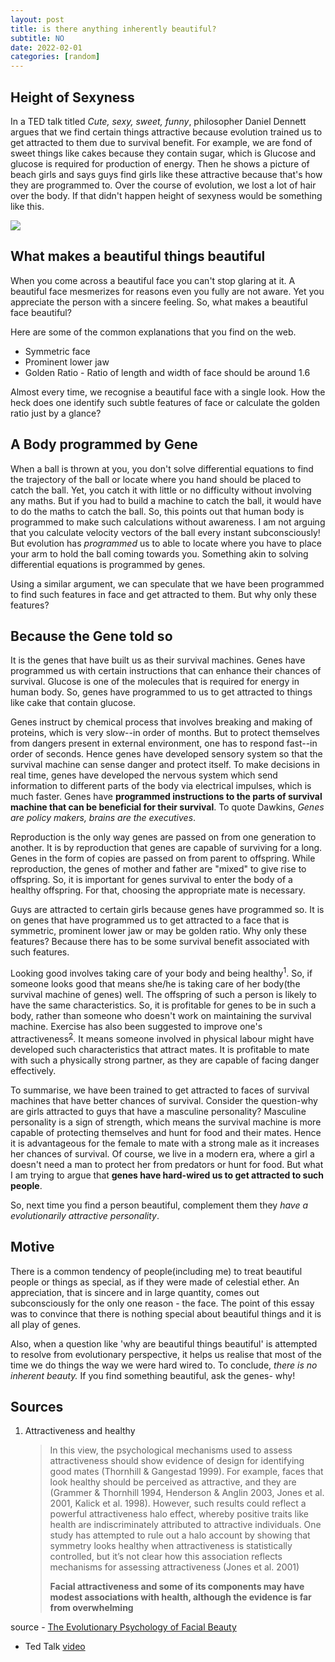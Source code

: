 ```yaml
---
layout: post
title: is there anything inherently beautiful?
subtitle: NO
date: 2022-02-01
categories: [random]
---
```


## Height of Sexyness

In a TED talk titled *Cute, sexy, sweet, funny*, philosopher Daniel Dennett argues that we find certain things attractive because evolution trained us to get attracted to them due to survival benefit. For example, we are fond of sweet things like cakes because they contain sugar, which is Glucose and glucose is required for production of energy. Then he shows a picture of beach girls and says guys find girls like these attractive because that's how they are programmed to. Over the course of evolution, we lost a lot of hair over the body. If that didn't happen height of sexyness would be something like this.

![](https://imgur.com/weE4xT9.png)

## What makes a beautiful things beautiful

When you come across a beautiful face you can't stop glaring at it. A beautiful face mesmerizes for reasons even you fully are not aware. Yet you appreciate the person with a sincere feeling. So, what makes a beautiful face beautiful?

Here are some of the common explanations that you find on the web. 

- Symmetric face
- Prominent lower jaw
- Golden Ratio - Ratio of length and width of face should be around 1.6

Almost every time, we recognise a beautiful face with a single look. How the heck does one identify such subtle features of face or calculate the golden ratio just by a glance?  

## A Body programmed by Gene

When a ball is thrown at you, you don't solve differential equations to find the trajectory of the ball or locate where you hand should be placed to catch the ball. Yet, you catch it with little or no difficulty without involving any maths. But if you had to build a machine to catch the ball, it would have to do the maths to catch the ball. So, this points out that human body is programmed to make such calculations without awareness. I am not arguing that you calculate velocity vectors of the ball every instant subconsciously! But evolution has *programmed* us to able to locate where you have to place your arm to hold the ball coming towards you. Something akin to solving differential equations is programmed by genes.

Using a similar argument, we can speculate that we have been programmed to find such features in face and get attracted to them. But why only these features?

##  Because the Gene told so

It is the genes that have built us as their survival machines. Genes have programmed us with certain instructions that can enhance their chances of survival. Glucose is one of the molecules that is required for energy in human body. So, genes have programmed to us to get attracted to things like cake that contain glucose. 

Genes instruct by chemical process that involves breaking and making of proteins, which is very slow--in order of months. But to protect themselves from dangers present in external environment, one has to respond fast--in order of seconds. Hence genes have developed sensory system so that the survival machine can sense danger and protect itself. To make decisions in real time, genes have developed the nervous system which send information to different parts of the body via electrical impulses, which is much faster. Genes have **programmed instructions to the parts of survival machine that can be beneficial for their survival**. To quote Dawkins, *Genes are policy makers, brains are the executives*.

Reproduction is the only way genes are passed on from one generation to another. It is by reproduction that genes are capable of surviving for a long. Genes in the form of copies are passed on from parent to offspring. While reproduction, the genes of mother and father are "mixed" to give rise to offspring. So, it is important for genes survival to enter the body of a healthy offspring.  For that, choosing the appropriate mate is necessary. 

Guys are attracted to certain girls because genes have programmed so. It is on genes that have programmed us to get attracted to a face that is symmetric, prominent lower jaw or may be golden ratio. Why only these features? Because there has to be some survival benefit associated with such features.

Looking good involves taking care of your body and being healthy<sup>1</sup>. So, if someone looks good that means she/he is taking care of her body(the survival machine of genes) well. The offspring of such a person is likely to have the same characteristics. So, it is profitable for genes to be in such a body, rather than someone who doesn't work on maintaining the survival machine. Exercise has also been suggested to improve one's attractiveness<sup>[2](https://www.leaf.tv/9427359/10-ways-exercise-makes-you-more-attractive/)</sup>. It means someone involved in physical labour might have developed such characteristics that attract mates. It is profitable to mate with such a physically strong partner, as they are capable of facing danger effectively. 

To summarise, we have been trained to get attracted to faces of survival machines that have better chances of survival. Consider the question-why are girls attracted to guys that have a masculine personality? Masculine personality is a sign of strength, which means the survival machine is more capable of protecting themselves and hunt for food and their mates. Hence it is advantageous for the female to mate with a strong male as it increases her chances of survival.  Of course, we live in a modern era, where a girl a doesn't need a man to protect her from predators or hunt for food. But what I am trying to argue that **genes have hard-wired us to get attracted to such people**. 

So, next time you find a person beautiful, complement them they *have a evolutionarily attractive personality*. 

## Motive

There is a common tendency of people(including me) to treat beautiful people or things as special, as if they were made of celestial ether.  An appreciation, that is sincere and in large quantity, comes out subconsciously for the only one reason - the face. The point of this essay was to convince that there is nothing special about beautiful things and it is all play of genes. 

Also, when a question like 'why are beautiful things beautiful' is attempted to resolve from evolutionary perspective, it helps us realise that most of the time we do things the way we were hard wired to. To conclude, *there is no inherent beauty.* If you find something beautiful, ask the genes- why!

## Sources

1. Attractiveness and healthy

   > In this view, the psychological mechanisms used to assess attractiveness should show evidence of design for identifying good mates (Thornhill & Gangestad 1999). For example, faces that look healthy should be perceived as attractive, and they are (Grammer & Thornhill 1994, Henderson & Anglin 2003, Jones et al. 2001, Kalick et al. 1998). However, such results could reflect a powerful attractiveness halo effect, whereby positive traits like health are indiscriminately attributed to attractive individuals. One study has attempted to rule out a halo account by showing that symmetry looks healthy when attractiveness is statistically controlled, but it’s not clear how this association reflects mechanisms for assessing attractiveness (Jones et al. 2001)
   >
   > **Facial attractiveness and some of its components may have modest associations with health, although the evidence is far from overwhelming**

source - [The Evolutionary Psychology of Facial Beauty](https://www.annualreviews.org/doi/pdf/10.1146/annurev.psych.57.102904.190208#article-denial)

- Ted Talk [video](https://www.youtube.com/watch?v=TzN-uIVkfjg)
